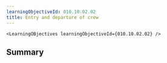 ```yaml
---
learningObjectiveId: 010.10.02.02
title: Entry and departure of crew
---
```


```tsx eval
<LearningOBjectives learningObjectiveId={010.10.02.02} />
```

## Summary

